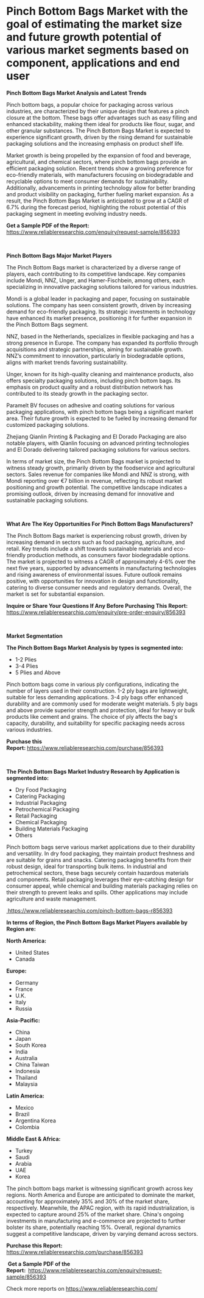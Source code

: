 <p><h1>Pinch Bottom Bags Market with the goal of estimating the market size and future growth potential of various market segments based on component, applications and end user</h1></p><p><strong>Pinch Bottom Bags Market Analysis and Latest Trends</strong></p>
<p><p>Pinch bottom bags, a popular choice for packaging across various industries, are characterized by their unique design that features a pinch closure at the bottom. These bags offer advantages such as easy filling and enhanced stackability, making them ideal for products like flour, sugar, and other granular substances. The Pinch Bottom Bags Market is expected to experience significant growth, driven by the rising demand for sustainable packaging solutions and the increasing emphasis on product shelf life.</p><p>Market growth is being propelled by the expansion of food and beverage, agricultural, and chemical sectors, where pinch bottom bags provide an efficient packaging solution. Recent trends show a growing preference for eco-friendly materials, with manufacturers focusing on biodegradable and recyclable options to meet consumer demands for sustainability. Additionally, advancements in printing technology allow for better branding and product visibility on packaging, further fueling market expansion. As a result, the Pinch Bottom Bags Market is anticipated to grow at a CAGR of 6.7% during the forecast period, highlighting the robust potential of this packaging segment in meeting evolving industry needs.</p></p>
<p><strong>Get a Sample PDF of the Report:&nbsp;</strong> <a href="https://www.reliableresearchiq.com/enquiry/request-sample/856393?utm_campaign=2188&utm_medium=2&utm_source=Github&utm_content=ia&utm_term=06022025&utm_id=pinch-bottom-bags">https://www.reliableresearchiq.com/enquiry/request-sample/856393</a></p>
<p>&nbsp;</p>
<p><strong>Pinch Bottom Bags Major Market Players</strong></p>
<p><p>The Pinch Bottom Bags market is characterized by a diverse range of players, each contributing to its competitive landscape. Key companies include Mondi, NNZ, Unger, and Hamer-Fischbein, among others, each specializing in innovative packaging solutions tailored for various industries.</p><p>Mondi is a global leader in packaging and paper, focusing on sustainable solutions. The company has seen consistent growth, driven by increasing demand for eco-friendly packaging. Its strategic investments in technology have enhanced its market presence, positioning it for further expansion in the Pinch Bottom Bags segment.</p><p>NNZ, based in the Netherlands, specializes in flexible packaging and has a strong presence in Europe. The company has expanded its portfolio through acquisitions and strategic partnerships, aiming for sustainable growth. NNZ’s commitment to innovation, particularly in biodegradable options, aligns with market trends favoring sustainability.</p><p>Unger, known for its high-quality cleaning and maintenance products, also offers specialty packaging solutions, including pinch bottom bags. Its emphasis on product quality and a robust distribution network has contributed to its steady growth in the packaging sector.</p><p>Paramelt BV focuses on adhesive and coating solutions for various packaging applications, with pinch bottom bags being a significant market area. Their future growth is expected to be fueled by increasing demand for customized packaging solutions.</p><p>Zhejiang Qianlin Printing & Packaging and El Dorado Packaging are also notable players, with Qianlin focusing on advanced printing technologies and El Dorado delivering tailored packaging solutions for various sectors.</p><p>In terms of market size, the Pinch Bottom Bags market is projected to witness steady growth, primarily driven by the foodservice and agricultural sectors. Sales revenue for companies like Mondi and NNZ is strong, with Mondi reporting over €7 billion in revenue, reflecting its robust market positioning and growth potential. The competitive landscape indicates a promising outlook, driven by increasing demand for innovative and sustainable packaging solutions.</p></p>
<p>&nbsp;</p>
<p><strong>What Are The Key Opportunities For Pinch Bottom Bags Manufacturers?</strong></p>
<p><p>The Pinch Bottom Bags market is experiencing robust growth, driven by increasing demand in sectors such as food packaging, agriculture, and retail. Key trends include a shift towards sustainable materials and eco-friendly production methods, as consumers favor biodegradable options. The market is projected to witness a CAGR of approximately 4-6% over the next five years, supported by advancements in manufacturing technologies and rising awareness of environmental issues. Future outlook remains positive, with opportunities for innovation in design and functionality, catering to diverse consumer needs and regulatory demands. Overall, the market is set for substantial expansion.</p></p>
<p><strong>Inquire or Share Your Questions If Any Before Purchasing This Report:</strong> <a href="https://www.reliableresearchiq.com/enquiry/pre-order-enquiry/856393?utm_campaign=2188&utm_medium=2&utm_source=Github&utm_content=ia&utm_term=06022025&utm_id=pinch-bottom-bags">https://www.reliableresearchiq.com/enquiry/pre-order-enquiry/856393</a></p>
<p>&nbsp;</p>
<p><strong>Market Segmentation</strong></p>
<p><strong>The Pinch Bottom Bags Market Analysis by types is segmented into:</strong></p>
<p><ul><li>1-2 Plies</li><li>3-4 Plies</li><li>5 Plies and Above</li></ul></p>
<p><p>Pinch bottom bags come in various ply configurations, indicating the number of layers used in their construction. 1-2 ply bags are lightweight, suitable for less demanding applications. 3-4 ply bags offer enhanced durability and are commonly used for moderate weight materials. 5 ply bags and above provide superior strength and protection, ideal for heavy or bulk products like cement and grains. The choice of ply affects the bag's capacity, durability, and suitability for specific packaging needs across various industries.</p></p>
<p><strong>Purchase this Report:&nbsp;</strong><a href="https://www.reliableresearchiq.com/purchase/856393?utm_campaign=2188&utm_medium=2&utm_source=Github&utm_content=ia&utm_term=06022025&utm_id=pinch-bottom-bags">https://www.reliableresearchiq.com/purchase/856393</a></p>
<p>&nbsp;</p>
<p><strong>The Pinch Bottom Bags Market Industry Research by Application is segmented into:</strong></p>
<p><ul><li>Dry Food Packaging</li><li>Catering Packaging</li><li>Industrial Packaging</li><li>Petrochemical Packaging</li><li>Retail Packaging</li><li>Chemical Packaging</li><li>Building Materials Packaging</li><li>Others</li></ul></p>
<p><p>Pinch bottom bags serve various market applications due to their durability and versatility. In dry food packaging, they maintain product freshness and are suitable for grains and snacks. Catering packaging benefits from their robust design, ideal for transporting bulk items. In industrial and petrochemical sectors, these bags securely contain hazardous materials and components. Retail packaging leverages their eye-catching design for consumer appeal, while chemical and building materials packaging relies on their strength to prevent leaks and spills. Other applications may include agriculture and waste management.</p></p>
<p><a href="https://www.reliableresearchiq.com/pinch-bottom-bags-r856393?utm_campaign=2188&utm_medium=2&utm_source=Github&utm_content=ia&utm_term=06022025&utm_id=pinch-bottom-bags">&nbsp;https://www.reliableresearchiq.com/pinch-bottom-bags-r856393</a></p>
<p><strong>In terms of Region, the Pinch Bottom Bags Market Players available by Region are:</strong></p>
<p>
    <p> <strong> North America: </strong>
        <ul>
            <li>United States</li>
            <li>Canada</li>
        </ul>
        </p> 
    <p> <strong> Europe: </strong>
        <ul>
            <li>Germany</li>
            <li>France</li>
            <li>U.K.</li>
            <li>Italy</li>
            <li>Russia</li>
        </ul>
        </p> 
    <p> <strong> Asia-Pacific: </strong>
        <ul>
            <li>China</li>
            <li>Japan</li>
            <li>South Korea</li>
            <li>India</li>
            <li>Australia</li>
            <li>China Taiwan</li>
            <li>Indonesia</li>
            <li>Thailand</li>
            <li>Malaysia</li>
        </ul>
        </p> 
    <p> <strong> Latin America: </strong>
        <ul>
            <li>Mexico</li>
            <li>Brazil</li>
            <li>Argentina Korea</li>
            <li>Colombia</li>
        </ul>
        </p> 
    <p> <strong> Middle East & Africa: </strong>
        <ul>
            <li>Turkey</li>
            <li>Saudi</li>
            <li>Arabia</li>
            <li>UAE</li>
            <li>Korea</li>
        </ul>
    </p>
    </p>
<p><p>The pinch bottom bags market is witnessing significant growth across key regions. North America and Europe are anticipated to dominate the market, accounting for approximately 35% and 30% of the market share, respectively. Meanwhile, the APAC region, with its rapid industrialization, is expected to capture around 25% of the market share. China's ongoing investments in manufacturing and e-commerce are projected to further bolster its share, potentially reaching 15%. Overall, regional dynamics suggest a competitive landscape, driven by varying demand across sectors.</p></p>
<p><strong>Purchase this Report: </strong><a href="https://www.reliableresearchiq.com/purchase/856393?utm_campaign=2188&utm_medium=2&utm_source=Github&utm_content=ia&utm_term=06022025&utm_id=pinch-bottom-bags">https://www.reliableresearchiq.com/purchase/856393</a></p>
<p>&nbsp;<strong>Get a Sample PDF of the Report:&nbsp;&nbsp;</strong><a href="https://www.reliableresearchiq.com/enquiry/request-sample/856393?utm_campaign=2188&utm_medium=2&utm_source=Github&utm_content=ia&utm_term=06022025&utm_id=pinch-bottom-bags">https://www.reliableresearchiq.com/enquiry/request-sample/856393</a></p>
<p><strong></strong></p>
<p>Check more reports on <a href="https://www.reliableresearchiq.com/?utm_campaign=2188&utm_medium=2&utm_source=Github&utm_content=ia&utm_term=06022025&utm_id=pinch-bottom-bags">https://www.reliableresearchiq.com/</a></p>